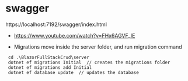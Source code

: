 
# swagger
https://localhost:7192/swagger/index.html


- https://www.youtube.com/watch?v=FHx6AGVF_IE


- Migrations
move inside the server folder, and run migration command
```` console
 cd .\BlazorFullStackCrud\server
 dotnet ef migrations Initial  // creates the migrations folder 
 dotnet ef migrations add Initial
 dotnet ef database update  // updates the database
 ````